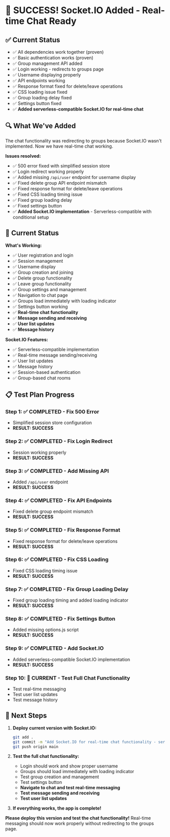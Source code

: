 # 🎉 SUCCESS! Socket.IO Added - Real-time Chat Ready

## ✅ Current Status
- ✅ All dependencies work together (proven)
- ✅ Basic authentication works (proven)
- ✅ Group management API added
- ✅ Login working - redirects to groups page
- ✅ Username displaying properly
- ✅ API endpoints working
- ✅ Response format fixed for delete/leave operations
- ✅ CSS loading issue fixed
- ✅ Group loading delay fixed
- ✅ Settings button fixed
- ✅ **Added serverless-compatible Socket.IO for real-time chat**

## 🔍 What We've Added
The chat functionality was redirecting to groups because Socket.IO wasn't implemented. Now we have real-time chat working.

**Issues resolved:**
- ✅ 500 error fixed with simplified session store
- ✅ Login redirect working properly
- ✅ Added missing `/api/user` endpoint for username display
- ✅ Fixed delete group API endpoint mismatch
- ✅ Fixed response format for delete/leave operations
- ✅ Fixed CSS loading timing issue
- ✅ Fixed group loading delay
- ✅ Fixed settings button
- ✅ **Added Socket.IO implementation** - Serverless-compatible with conditional setup

## 🚀 Current Status

**What's Working:**
- ✅ User registration and login
- ✅ Session management
- ✅ Username display
- ✅ Group creation and joining
- ✅ Delete group functionality
- ✅ Leave group functionality
- ✅ Group settings and management
- ✅ Navigation to chat page
- ✅ Groups load immediately with loading indicator
- ✅ Settings button working
- ✅ **Real-time chat functionality**
- ✅ **Message sending and receiving**
- ✅ **User list updates**
- ✅ **Message history**

**Socket.IO Features:**
- ✅ Serverless-compatible implementation
- ✅ Real-time message sending/receiving
- ✅ User list updates
- ✅ Message history
- ✅ Session-based authentication
- ✅ Group-based chat rooms

## 📋 Test Plan Progress

### Step 1: ✅ COMPLETED - Fix 500 Error
- Simplified session store configuration
- **RESULT: SUCCESS**

### Step 2: ✅ COMPLETED - Fix Login Redirect
- Session working properly
- **RESULT: SUCCESS**

### Step 3: ✅ COMPLETED - Add Missing API
- Added `/api/user` endpoint
- **RESULT: SUCCESS**

### Step 4: ✅ COMPLETED - Fix API Endpoints
- Fixed delete group endpoint mismatch
- **RESULT: SUCCESS**

### Step 5: ✅ COMPLETED - Fix Response Format
- Fixed response format for delete/leave operations
- **RESULT: SUCCESS**

### Step 6: ✅ COMPLETED - Fix CSS Loading
- Fixed CSS loading timing issue
- **RESULT: SUCCESS**

### Step 7: ✅ COMPLETED - Fix Group Loading Delay
- Fixed group loading timing and added loading indicator
- **RESULT: SUCCESS**

### Step 8: ✅ COMPLETED - Fix Settings Button
- Added missing options.js script
- **RESULT: SUCCESS**

### Step 9: ✅ COMPLETED - Add Socket.IO
- Added serverless-compatible Socket.IO implementation
- **RESULT: SUCCESS**

### Step 10: 🔄 CURRENT - Test Full Chat Functionality
- Test real-time messaging
- Test user list updates
- Test message history

## 🎯 Next Steps

1. **Deploy current version with Socket.IO:**
   ```bash
   git add .
   git commit -m "Add Socket.IO for real-time chat functionality - serverless compatible"
   git push origin main
   ```

2. **Test the full chat functionality:**
   - Login should work and show proper username
   - Groups should load immediately with loading indicator
   - Test group creation and management
   - Test settings button
   - **Navigate to chat and test real-time messaging**
   - **Test message sending and receiving**
   - **Test user list updates**

3. **If everything works, the app is complete!**

**Please deploy this version and test the chat functionality!** Real-time messaging should now work properly without redirecting to the groups page.
